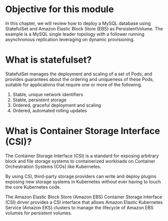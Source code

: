# Objective for this module

In this chapter, we will review how to deploy a MySQL database using StatefulSet and Amazon Elastic Block Store (EBS) as PersistentVolume. The example is a MySQL single leader topology with a follower running asynchronous replication leveraging on dynamic provisioning.

# What is statefulset?

StatefulSet manages the deployment and scaling of a set of Pods, and provides guarantees about the ordering and uniqueness of these Pods, suitable for applications that require one or more of the following.

1. Stable, unique network identifiers
2. Stable, persistent storage
3. Ordered, graceful deployment and scaling
4. Ordered, automated rolling updates

# What is Container Storage Interface (CSI)?

The Container Storage Interface (CSI) is a standard for exposing arbitrary block and file storage systems to containerized workloads on Container Orchestration Systems (COs) like Kubernetes.

By using CSI, third-party storage providers can write and deploy plugins exposing new storage systems in Kubernetes without ever having to touch the core Kubernetes code.

The Amazon Elastic Block Store (Amazon EBS) Container Storage Interface (CSI) driver provides a CSI interface that allows Amazon Elastic Kubernetes Service (Amazon EKS) clusters to manage the lifecycle of Amazon EBS volumes for persistent volumes.